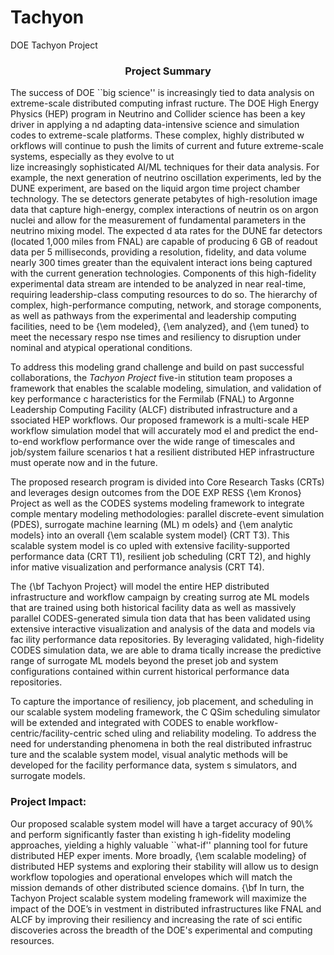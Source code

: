 # Tachyon
DOE Tachyon Project

<h3 align="center">Project Summary</h3>

The success of DOE ``big science'' is increasingly tied to data analysis on extreme-scale distributed computing infrast
ructure. The DOE High Energy Physics (HEP) program in Neutrino and Collider science has been a key driver in applying a
nd adapting data-intensive science and simulation codes to extreme-scale platforms. These complex, highly distributed w
orkflows will continue to push the limits of current and future extreme-scale systems, especially as they evolve to ut\
lize increasingly sophisticated AI/ML techniques for their data analysis. For example, the next generation of neutrino 
oscillation experiments, led by the DUNE experiment, are based on the liquid argon time project chamber technology. The
se detectors generate petabytes of high-resolution image data that capture high-energy, complex interactions of neutrin
os on argon nuclei and allow for the measurement of fundamental parameters in the neutrino mixing model. The expected d
ata rates for the DUNE far detectors (located 1,000 miles from FNAL) are capable of producing 6 GB of readout data per 
5 milliseconds, providing a resolution, fidelity, and data volume nearly 300 times greater than the equivalent interact
ions being captured with the current generation technologies. Components of this high-fidelity experimental data stream
 are intended to be analyzed in near real-time, requiring leadership-class computing resources to do so.  The hierarchy
 of complex, high-performance computing, network, and storage components, as well as pathways from the experimental and
 leadership computing facilities, need to be {\em modeled}, {\em analyzed}, and {\em tuned} to meet the necessary respo
nse times and resiliency to disruption under nominal and atypical operational conditions.

To address this modeling grand challenge and build on past successful collaborations, the *Tachyon Project* five-in
stitution team proposes a framework that enables the scalable modeling, simulation, and validation of key performance c
haracteristics for the Fermilab (FNAL) to Argonne Leadership Computing Facility (ALCF) distributed infrastructure and a
ssociated HEP workflows. Our proposed framework is a multi-scale HEP workflow simulation model that will accurately mod
el and predict the end-to-end workflow performance over the wide range of timescales and job/system failure scenarios t
hat a resilient distributed HEP infrastructure must operate now and in the future.

The proposed research program is divided into Core Research Tasks (CRTs) and leverages design outcomes from the DOE EXP
RESS {\em Kronos} Project as well as the CODES systems modeling framework to integrate comple
mentary modeling methodologies: parallel discrete-event simulation (PDES), surrogate machine learning (ML) m
odels} and {\em analytic models} into an overall {\em scalable system model} (CRT T3). This scalable system model is co
upled with extensive facility-supported performance data (CRT T1), resilient job scheduling (CRT T2), and  highly infor
mative visualization and performance analysis (CRT T4).

The {\bf Tachyon Project} will model the entire HEP distributed infrastructure and workflow campaign by creating surrog
ate ML models that are trained using both historical facility data as well as massively parallel CODES-generated simula
tion data that has been validated using extensive interactive visualization and analysis of the data and models via fac
ility performance data repositories. By leveraging validated, high-fidelity CODES simulation data, we are able to drama
tically increase the predictive range of surrogate ML models beyond the preset job and system configurations contained 
within current historical performance data repositories.

To capture the importance of resiliency, job placement, and scheduling in our scalable system modeling framework, the C
QSim scheduling simulator will be extended and integrated with CODES to enable  workflow-centric/facility-centric sched
uling and reliability modeling. To address the need for understanding phenomena in both the real distributed infrastruc
ture and the scalable system model, visual analytic methods will be developed for the facility performance data, system
s simulators, and surrogate models.

<h3>Project Impact: </h3>
Our proposed scalable system model will have a target accuracy of 90\% and perform significantly faster than existing h
igh-fidelity modeling approaches, yielding a highly valuable ``what-if'' planning tool for future distributed HEP exper
iments. More broadly, {\em scalable modeling} of distributed HEP systems and exploring their stability will allow us to
 design workflow topologies and operational envelopes which will match the mission demands of other distributed science
 domains. {\bf In turn, the Tachyon Project scalable system modeling framework will maximize the impact of the DOE’s in
vestment in distributed infrastructures like FNAL and ALCF by improving their resiliency and increasing the rate of sci
entific discoveries across the breadth of the DOE's experimental and computing resources.
